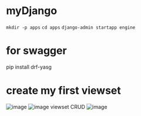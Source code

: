 # myDjango

`mkdir -p apps`
`cd apps`
`django-admin startapp engine`

# for swagger
pip install drf-yasg

# create my first viewset
![image](https://github.com/weilingpan/myDjango/assets/42767268/ac55a175-bda2-46e0-831d-01d80f712ffa)
![image](https://github.com/weilingpan/myDjango/assets/42767268/50b5674e-03d3-4d93-82ca-6db9232e2f62)
viewset CRUD
![image](https://github.com/weilingpan/myDjango/assets/42767268/a567cebe-07c3-4fbe-b328-2aba0fd3f378)

